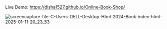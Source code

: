 Live Demo:  https://disha1527.github.io/Online-Book-Shop/

![screencapture-file-C-Users-DELL-Desktop-Html-2024-Book-index-html-2025-01-11-20_23_53](https://github.com/user-attachments/assets/e47243aa-215e-49fd-890e-4fdc31af2571)
